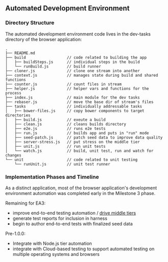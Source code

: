 ## Automated Development Environment

### Directory Structure

The automated development environment code lives in the dev-tasks
directory of the browser application:

```
.
├── README.md
├── build                  // code related to building the app
│   ├── buildSteps.js      // individual steps in the build
│   └── runBuild.js        // build runner
├── cloner.js              // clone one stream into another
├── context.js             // manages state during build and shared functions
├── counter.js             // count files in stream
├── helper.js              // helper vars and functions for the process
├── index.js               // main module for the dev tasks
├── rebaser.js             // move the base dir of stream's files
├── tasks                  // individually addressable tasks
│   ├── bower-files.js     // copy bower components to target directories
│   ├── build.js           // exeute a build
│   ├── clean.js           // cleans builds directory
│   ├── e2e.js             // runs e2e tests
│   ├── run.js             // builds app and puts in "run" mode
│   ├── seed-patch.js      // patch seed data to improve data quality
│   ├── server-stress.js   // put stress on the middle tier
│   ├── unit.js            // run unit tests
│   └── watch.js           // build, unit test, run and watch for changes
└── unit                   // code related to unit testing
    └── runUnit.js         // unit test runner
```
### Implementation Phases and Timeline

As a distinct application, most of the browser application's development
environment automation
was completed early in the Milestone 3 phase.

Remaining for EA3:

- improve end-to-end testing automation / [drive middle tiers](https://github.com/marklogic/samplestack-internal/issues/117)
- generate test reports for inclusion in harness
- begin to author end-to-end tests with finalized seed data

Pre-1.0.0:

- Integrate with Node.js tier automation
- integrate with Cloud-based testing to support automated testing on multiple operating systems and browsers
